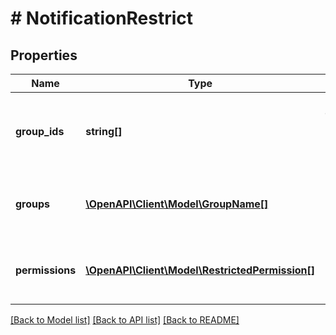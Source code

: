 # # NotificationRestrict

## Properties

Name | Type | Description | Notes
------------ | ------------- | ------------- | -------------
**group_ids** | **string[]** | List of groupId memberships required to receive the notification. | [optional]
**groups** | [**\OpenAPI\Client\Model\GroupName[]**](GroupName.md) | List of group memberships required to receive the notification. | [optional]
**permissions** | [**\OpenAPI\Client\Model\RestrictedPermission[]**](RestrictedPermission.md) | List of permissions required to receive the notification. | [optional]

[[Back to Model list]](../../README.md#models) [[Back to API list]](../../README.md#endpoints) [[Back to README]](../../README.md)
